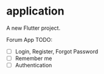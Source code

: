 # application

A new Flutter project.

Forum App
TODO:
- [ ] Login, Register, Forgot Password
- [ ] Remember me
- [ ] Authentication